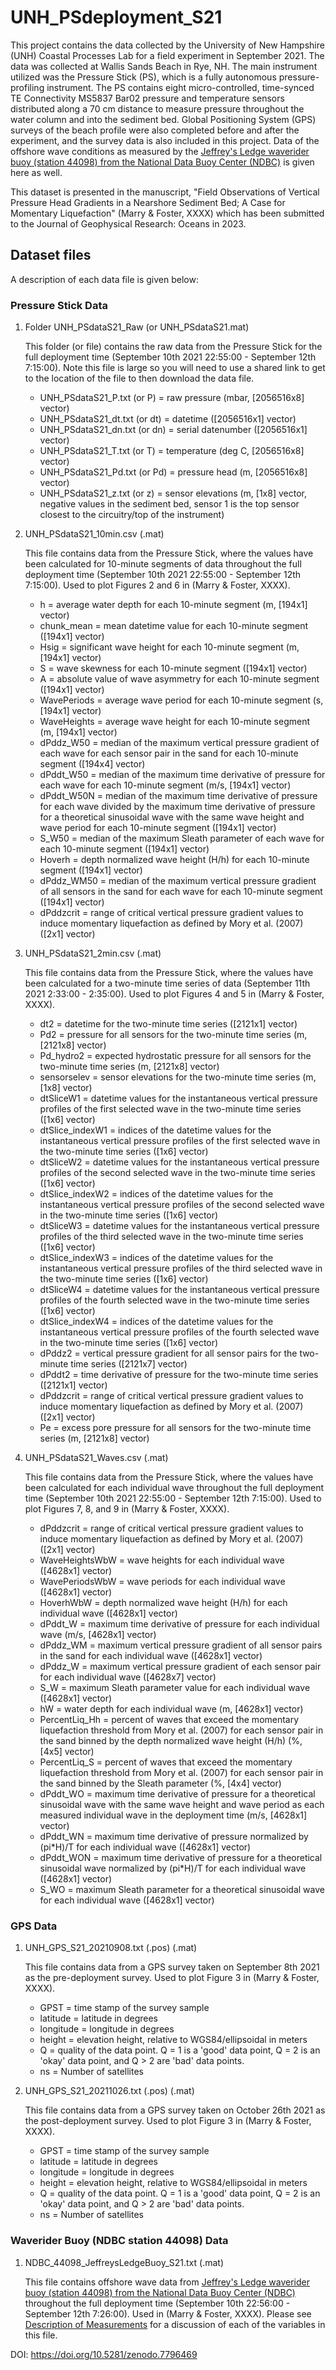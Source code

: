 # UNH_PSdeployment_S21

This project contains the data collected by the University of New Hampshire (UNH) Coastal Processes Lab for a field experiment in September 2021. The data was collected at Wallis Sands Beach in Rye, NH. The main instrument utilized was the Pressure Stick (PS), which is a fully autonomous pressure-profiling instrument. The PS contains eight micro-controlled, time-synced TE Connectivity MS5837 Bar02 pressure and temperature sensors distributed along a 70 cm distance to measure pressure throughout the water column and into the sediment bed. Global Positioning System (GPS) surveys of the beach profile were also completed before and after the experiment, and the survey data is also included in this project. Data of the offshore wave conditions as measured by the [Jeffrey's Ledge waverider buoy (station 44098) from the National Data Buoy Center (NDBC)](https://www.ndbc.noaa.gov/station_page.php?station=44098) is given here as well.

This dataset is presented in the manuscript, "Field Observations of Vertical Pressure Head Gradients in a Nearshore Sediment Bed; A Case for Momentary Liquefaction" (Marry & Foster, XXXX) which has been submitted to the Journal of Geophysical Research: Oceans in 2023. 

## Dataset files
A description of each data file is given below:

### Pressure Stick Data
1. Folder UNH_PSdataS21_Raw (or UNH_PSdataS21.mat)

    This folder (or file) contains the raw data from the Pressure Stick for the full deployment time (September 10th 2021 22:55:00 - September 12th 7:15:00). Note this file is large so you will need to use a shared link to get to the location of the file to then download the data file.
    - UNH_PSdataS21_P.txt (or P) = raw pressure (mbar, [2056516x8] vector) 
    - UNH_PSdataS21_dt.txt (or dt) = datetime ([2056516x1] vector)
    - UNH_PSdataS21_dn.txt (or dn) = serial datenumber ([2056516x1] vector)
    - UNH_PSdataS21_T.txt (or T) = temperature (deg C, [2056516x8] vector)
    - UNH_PSdataS21_Pd.txt (or Pd) = pressure head (m, [2056516x8] vector)
    - UNH_PSdataS21_z.txt (or z) = sensor elevations (m, [1x8] vector, negative values in the sediment bed, sensor 1 is the top sensor closest to the circuitry/top of the instrument)
    
2. UNH_PSdataS21_10min.csv (.mat)

    This file contains data from the Pressure Stick, where the values have been calculated for 10-minute segments of data throughout the full deployment time (September 10th 2021 22:55:00 - September 12th 7:15:00). Used to plot Figures 2 and 6 in (Marry & Foster, XXXX).
    - h = average water depth for each 10-minute segment (m, [194x1] vector) 
    - chunk_mean = mean datetime value for each 10-minute segment ([194x1] vector)
    - Hsig = significant wave height for each 10-minute segment (m, [194x1] vector)
    - S = wave skewness for each 10-minute segment ([194x1] vector)
    - A = absolute value of wave asymmetry for each 10-minute segment ([194x1] vector)
    - WavePeriods = average wave period for each 10-minute segment (s, [194x1] vector)
    - WaveHeights = average wave height for each 10-minute segment (m, [194x1] vector)
    - dPddz_W50 = median of the maximum vertical pressure gradient of each wave for each sensor pair in the sand for each 10-minute segment ([194x4] vector)
    - dPddt_W50 = median of the maximum time derivative of pressure for each wave for each 10-minute segment (m/s, [194x1] vector)
    - dPddt_W50N = median of the maximum time derivative of pressure for each wave divided by the maximum time derivative of pressure for a theoretical sinusoidal wave with the same wave height and wave period for each 10-minute segment ([194x1] vector)
    - S_W50 = median of the maximum Sleath parameter of each wave for each 10-minute segment ([194x1] vector)
    - Hoverh = depth normalized wave height (H/h) for each 10-minute segment ([194x1] vector)
    - dPddz_WM50 = median of the maximum vertical pressure gradient of all sensors in the sand for each wave for each 10-minute segment ([194x1] vector)
    - dPddzcrit = range of critical vertical pressure gradient values to induce momentary liquefaction as defined by Mory et al. (2007) ([2x1] vector) 
            
3. UNH_PSdataS21_2min.csv (.mat)

    This file contains data from the Pressure Stick, where the values have been calculated for a two-minute time series of data (September 11th 2021 2:33:00 - 2:35:00). Used to plot Figures 4 and 5 in (Marry & Foster, XXXX).
    - dt2 = datetime for the two-minute time series ([2121x1] vector) 
    - Pd2 = pressure for all sensors for the two-minute time series (m, [2121x8] vector)
    - Pd_hydro2 = expected hydrostatic pressure for all sensors for the two-minute time series (m, [2121x8] vector)
    - sensorselev = sensor elevations for the two-minute time series (m, [1x8] vector)
    - dtSliceW1 = datetime values for the instantaneous vertical pressure profiles of the first selected wave in the two-minute time series ([1x6] vector)
    - dtSlice_indexW1 = indices of the datetime values for the instantaneous vertical pressure profiles of the first selected wave in the two-minute time series ([1x6] vector)
    - dtSliceW2 = datetime values for the instantaneous vertical pressure profiles of the second selected wave in the two-minute time series ([1x6] vector)
    - dtSlice_indexW2 = indices of the datetime values for the instantaneous vertical pressure profiles of the second selected wave in the two-minute time series ([1x6] vector)
    - dtSliceW3 = datetime values for the instantaneous vertical pressure profiles of the third selected wave in the two-minute time series ([1x6] vector) 
    - dtSlice_indexW3 = indices of the datetime values for the instantaneous vertical pressure profiles of the third selected wave in the two-minute time series ([1x6] vector)
    - dtSliceW4 = datetime values for the instantaneous vertical pressure profiles of the fourth selected wave in the two-minute time series ([1x6] vector) 
    - dtSlice_indexW4 = indices of the datetime values for the instantaneous vertical pressure profiles of the fourth selected wave in the two-minute time series ([1x6] vector)
    - dPddz2 = vertical pressure gradient for all sensor pairs for the two-minute time series ([2121x7] vector)
    - dPddt2 = time derivative of pressure for the two-minute time series ([2121x1] vector)
    - dPddzcrit = range of critical vertical pressure gradient values to induce momentary liquefaction as defined by Mory et al. (2007) ([2x1] vector)
    - Pe = excess pore pressure for all sensors for the two-minute time series (m, [2121x8] vector)

4. UNH_PSdataS21_Waves.csv (.mat)

    This file contains data from the Pressure Stick, where the values have been calculated for each individual wave throughout the full deployment time (September 10th 2021 22:55:00 - September 12th 7:15:00). Used to plot Figures 7, 8, and 9 in (Marry & Foster, XXXX).
    - dPddzcrit = range of critical vertical pressure gradient values to induce momentary liquefaction as defined by Mory et al. (2007) ([2x1] vector)
    - WaveHeightsWbW = wave heights for each individual wave ([4628x1] vector)
    - WavePeriodsWbW = wave periods for each individual wave ([4628x1] vector)
    - HoverhWbW = depth normalized wave height (H/h) for each individual wave ([4628x1] vector)
    - dPddt_W = maximum time derivative of pressure for each individual wave (m/s, [4628x1] vector)
    - dPddz_WM = maximum vertical pressure gradient of all sensor pairs in the sand for each individual wave ([4628x1] vector)
    - dPddz_W = maximum vertical pressure gradient of each sensor pair for each individual wave ([4628x7] vector)
    - S_W = maximum Sleath parameter value for each individual wave ([4628x1] vector)
    - hW = water depth for each individual wave (m, [4628x1] vector)
    - PercentLiq_Hh = percent of waves that exceed the momentary liquefaction threshold from Mory et al. (2007) for each sensor pair in the sand binned by the depth normalized wave height (H/h) (%, [4x5] vector)
    - PercentLiq_S = percent of waves that exceed the momentary liquefaction threshold from Mory et al. (2007) for each sensor pair in the sand binned by the Sleath parameter (%, [4x4] vector)
    - dPddt_WO = maximum time derivative of pressure for a theoretical sinusoidal wave with the same wave height and wave period as each measured individual wave in the deployment time (m/s, [4628x1] vector)
    - dPddt_WN = maximum time derivative of pressure normalized by (pi*H)/T for each individual wave ([4628x1] vector)
    - dPddt_WON = maximum time derivative of pressure for a theoretical sinusoidal wave normalized by (pi*H)/T for each individual wave ([4628x1] vector)
    - S_WO = maximum Sleath parameter for a theoretical sinusoidal wave for each individual wave ([4628x1] vector)            

### GPS Data
1. UNH_GPS_S21_20210908.txt (.pos) (.mat) 

    This file contains data from a GPS survey taken on September 8th 2021 as the pre-deployment survey. Used to plot Figure 3 in (Marry & Foster, XXXX). 
    - GPST = time stamp of the survey sample 
    - latitude = latitude in degrees
    - longitude = longitude in degrees
    - height = elevation height, relative to WGS84/ellipsoidal in meters
    - Q = quality of the data point. Q = 1 is a 'good' data point, Q = 2 is an 'okay' data point, and Q > 2 are 'bad' data points. 
    - ns = Number of satellites
    
2. UNH_GPS_S21_20211026.txt (.pos) (.mat)

    This file contains data from a GPS survey taken on October 26th 2021 as the post-deployment survey. Used to plot Figure 3 in (Marry & Foster, XXXX). 
    - GPST = time stamp of the survey sample 
    - latitude = latitude in degrees
    - longitude = longitude in degrees
    - height = elevation height, relative to WGS84/ellipsoidal in meters
    - Q = quality of the data point. Q = 1 is a 'good' data point, Q = 2 is an 'okay' data point, and Q > 2 are 'bad' data points. 
    - ns = Number of satellites

### Waverider Buoy (NDBC station 44098) Data
1. NDBC_44098_JeffreysLedgeBuoy_S21.txt (.mat)

    This file contains offshore wave data from [Jeffrey's Ledge waverider buoy (station 44098) from the National Data Buoy Center (NDBC)](https://www.ndbc.noaa.gov/station_page.php?station=44098) throughout the full deployment time (September 10th 22:56:00 - September 12th 7:26:00). Used in (Marry & Foster, XXXX). Please see [Description of Measurements](https://www.ndbc.noaa.gov/measdes.shtml) for a discussion of each of the variables in this file.
    
DOI: https://doi.org/10.5281/zenodo.7796469
